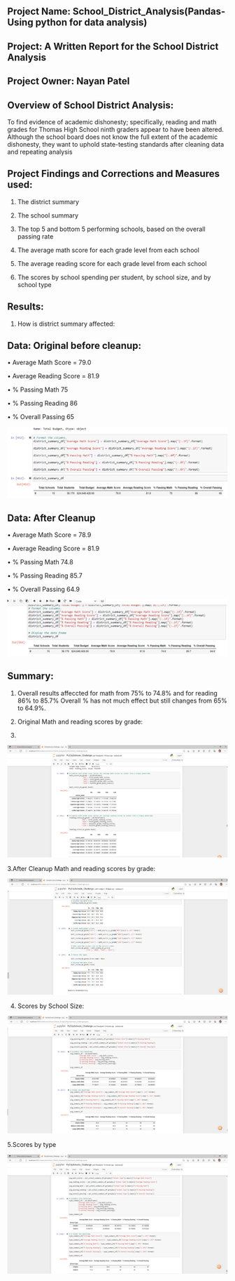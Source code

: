 ## Project Name: School_District_Analysis(Pandas-Using python for data analysis)

## Project: A Written Report for the School District Analysis

## Project Owner: Nayan Patel

##  Overview of School District Analysis: 

To find evidence of academic dishonesty; specifically, reading and math grades for Thomas High School ninth graders appear to have been altered. Although the school board does not know the full extent of the academic dishonesty, they want to uphold state-testing standards after cleaning data and repeating analysis

## Project Findings and Corrections and Measures used:

1. The district summary

2. The school summary

3. The top 5 and bottom 5 performing schools, based on the overall passing rate

4. The average math score for each grade level from each school

5. The average reading score for each grade level from each school

6. The scores by school spending per student, by school size, and by school type


## Results:

1. How is district summary affected:

## Data: Original before cleanup:	

•	Average Math Score = 79.0

•	Average Reading Score = 81.9

•	% Passing Math 75

•	% Passing Reading 86

•	% Overall Passing 65

 ![Original_Data](D3_original_data.png)
 
 
## Data: After Cleanup

•	Average Math Score = 78.9

•	Average Reading Score = 81.9

•	% Passing Math 74.8

•	% Passing Reading 85.7

•	% Overall Passing 64.9

![After_Cleanup_Data](Resources/D3_after_Cleanup_data.png)

## Summary:
1. Overall results affeccted for math from 75% to 74.8% and for reading 86% to 85.7% Overall % has not much effect but still changes from 65% to 64.9%.

2. Original Math and reading scores by grade:
3. 
![MathandReading_by Grade](Resources/D3_originaldata_mathAndreading.png)

3.After Cleanup Math and reading scores by grade:


![MathandReading_by_Grade](Resources/D3_AfterCleanup_mathAndreading.png)


4. Scores by School Size:

![Scores_by_size](Resources/D3_scoreBysize.png)

5.Scores by type

![Scores_by_type](Resources/D3_scoreBytype.png)








